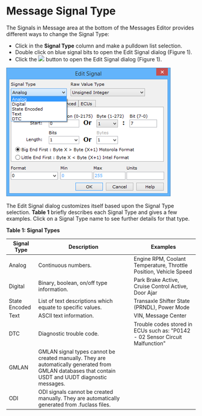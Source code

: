 # Message Signal Type

The Signals in Message area at the bottom of the Messages Editor provides different ways to change the Signal Type:

* Click in the **Signal Type** column and make a pulldown list selection.
* Double click on blue signal bits to open the Edit Signal dialog (Figure 1).
* Click the ![](https://cdn.intrepidcs.net/support/VehicleSpy/assets/fxedit.gif) button to open the Edit Signal dialog (Figure 1).

![Figure 1: The Edit Signal dialog can change the signal type for a signal in a message.](../../../../.gitbook/assets/spyinvaltype.gif)

The Edit Signal dialog customizes itself based upon the Signal Type selection. **Table 1** briefly describes each Signal Type and gives a few examples. Click on a Signal Type name to see further details for that type.

**Table 1: Signal Types**

| Signal Type   | Description                                                                                                                                          | Examples                                                                      |
| ------------- | ---------------------------------------------------------------------------------------------------------------------------------------------------- | ----------------------------------------------------------------------------- |
| Analog        | Continuous numbers.                                                                                                                                  | Engine RPM, Coolant Temperature, Throttle Position, Vehicle Speed             |
| Digital       | Binary, boolean, on/off type information.                                                                                                            | Park Brake Active, Cruise Control Active, Door Ajar                           |
| State Encoded | List of text descriptions which equate to specific values.                                                                                           | Transaxle Shifter State (PRNDL), Power Mode                                   |
| Text          | ASCII text information.                                                                                                                              | VIN, Message Center                                                           |
| DTC           | Diagnostic trouble code.                                                                                                                             | Trouble codes stored in ECUs such as: "P0142 - 02 Sensor Circuit Malfunction" |
| GMLAN         | GMLAN signal types cannot be created manually. They are automatically generated from GMLAN databases that contain USDT and UUDT diagnostic messages. |                                                                               |
| ODI           | ODI signals cannot be created manually. They are automatically generated from .fuclass files.                                                        |                                                                               |
